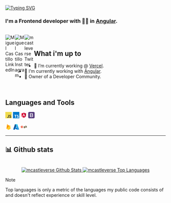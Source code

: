 <a href="https://git.io/typing-svg"><img src="https://readme-typing-svg.herokuapp.com?font=Brush+Script+MT&weight=300&size=100&duration=6000&pause=800&center=true&vCenter=true&random=false&width=1000&height=200&lines=Hello+World!+;I'm+Mcastle!+%F0%9F%A4%98%F0%9F%8F%BC" alt="Typing SVG" /></a>

### I'm a Frontend developer with 🤘🏼 in [Angular]([https://reactjs.org](https://angular.io/)).

<br/>

<a href="https://www.linkedin.com/in/miguelcastilloa">
<img align="left" alt="Miguel Castillo LinkedIn" width="30px" src="https://raw.githubusercontent.com/rahuldkjain/github-profile-readme-generator/master/src/images/icons/Social/linked-in-alt.svg" />
</a>
<a href="https://www.instagram.com/alej4ndrocastillo">
<img align="left" alt="Miguel Castillo Instagram" width="30px" src="https://raw.githubusercontent.com/rahuldkjain/github-profile-readme-generator/master/src/images/icons/Social/instagram.svg" />
</a>

<a href="https://twitter.com/MiguelA66750525">
<img align="left" alt="mcastleverse Twitter" width="30px" src="https://raw.githubusercontent.com/rahuldkjain/github-profile-readme-generator/master/src/images/icons/Social/twitter.svg" />
</a>

<br/>


## What i'm up to

- 🔭 I’m currently working @ [Vercel](https://vercel.com).
- 🌱 I’m currently working with [Angular](https://reactjs.org).
- 👯 Owner of a Developer Community.

<br />

## Languages and Tools
<code><img height="20" src="https://raw.githubusercontent.com/github/explore/80688e429a7d4ef2fca1e82350fe8e3517d3494d/topics/javascript/javascript.png"></code>
<code><img height="20" src="https://raw.githubusercontent.com/github/explore/80688e429a7d4ef2fca1e82350fe8e3517d3494d/topics/typescript/typescript.png"></code>
<code><img height="20" src="https://raw.githubusercontent.com/github/explore/80688e429a7d4ef2fca1e82350fe8e3517d3494d/topics/angular/angular.png"></code>
<code><img height="20" src="https://raw.githubusercontent.com/github/explore/80688e429a7d4ef2fca1e82350fe8e3517d3494d/topics/bootstrap/bootstrap.png"></code>

<code><img height="20" src="https://raw.githubusercontent.com/github/explore/80688e429a7d4ef2fca1e82350fe8e3517d3494d/topics/firebase/firebase.png"></code>
<code><img height="20" src="https://raw.githubusercontent.com/github/explore/80688e429a7d4ef2fca1e82350fe8e3517d3494d/topics/azure/azure.png"></code>
<code><img height="20" src="https://raw.githubusercontent.com/github/explore/80688e429a7d4ef2fca1e82350fe8e3517d3494d/topics/git/git.png"></code>

---

## 📊 Github stats

<!-- Bassed on: https://github.com/anuraghazra/github-readme-stats -->
<p align="center">
  <br/>
  <a href="https://github.com/anuraghazra/github-readme-stats">
  <img alt="mcastleverse Github Stats" src="https://github-readme-stats.vercel.app/api/?username=McastilloA&show_icons=true&count_private=true&theme=react&bg_color=1F222E&title_color=7cebf5&icon_color=2d7de4&show_icons=true&border_color=7cebf5&border_radius=10" height="192px"/>
  </a>

  <a href="https://github.com/anuraghazra/github-readme-stats">
  <img alt="mcastleverse Top Languages" src="https://github-readme-stats.vercel.app/api/top-langs/?username=McastilloA&langs_count=8&layout=compact&theme=react&bg_color=1F222E&title_color=7cebf5&icon_color=2d7de4&show_icons=true&border_color=7cebf5&border_radius=10" height="192px"/>
  </a>
</p>


> [!NOTE]
> Top languages is only a metric of the languages my public code consists of and doesn't reflect experience or skill level.
